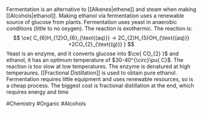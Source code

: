 Fermentation is an alternative to [[Alkenes|ethene]] and steam when making [[Alcohols|ethanol]]. Making ethanol via fermentation uses a renewable source of glucose from plants. Fermentation uses yeast in anaerobic conditions (little to no oxygen). The reaction is exothermic. The reaction is:
$$
\ce{ C_{6}H_{12}O_{6}_{\text{(aq)}} -> 2C_{2}H_{5}OH_{\text{(aq)}} +2CO_{2}_{\text{(g)}} }
$$
Yeast is an enzyme, and it converts glucose into $\ce{ CO_{2} }$ and ethanol, it has an optimum temperature of $30-40^{\circ}\pu{ C}$. The reaction is too slow at low temperatures. The enzyme is denatured at high temperaures. [[Fractional Distillation]] is used to obtain pure ethanol. Fermentation requires little equipment and uses renewable resources, so is a cheap process. The biggest cost is fractional distillation at the end, which requires energy and time

#Chemistry #Organic #Alcohols 